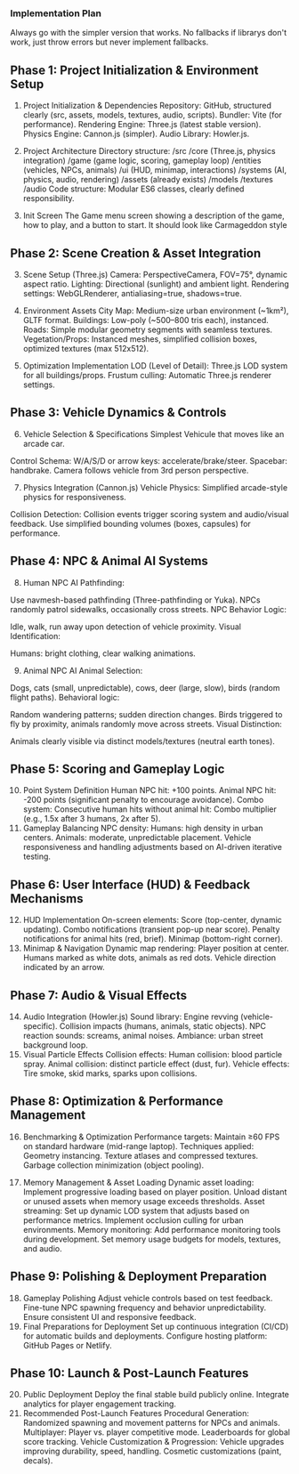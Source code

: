 ### Implementation Plan
Always go with the simpler version that works. No fallbacks if librarys don't work, just throw errors but never implement fallbacks.

## Phase 1: Project Initialization & Environment Setup
1. Project Initialization & Dependencies
Repository: GitHub, structured clearly (src, assets, models, textures, audio, scripts).
Bundler: Vite (for performance).
Rendering Engine: Three.js (latest stable version).
Physics Engine: Cannon.js (simpler).
Audio Library: Howler.js.

2. Project Architecture
Directory structure:
/src
  /core (Three.js, physics integration)
  /game (game logic, scoring, gameplay loop)
  /entities (vehicles, NPCs, animals)
  /ui (HUD, minimap, interactions)
  /systems (AI, physics, audio, rendering)
/assets (already exists)
  /models
  /textures
  /audio
Code structure: Modular ES6 classes, clearly defined responsibility.

3. Init Screen
The Game menu screen showing a description of the game, how to play, and a button to start. It should look like Carmageddon style

## Phase 2: Scene Creation & Asset Integration
3. Scene Setup (Three.js)
Camera: PerspectiveCamera, FOV=75°, dynamic aspect ratio.
Lighting: Directional (sunlight) and ambient light.
Rendering settings: WebGLRenderer, antialiasing=true, shadows=true.

4. Environment Assets
City Map: Medium-size urban environment (~1km²), GLTF format.
Buildings: Low-poly (~500–800 tris each), instanced.
Roads: Simple modular geometry segments with seamless textures.
Vegetation/Props: Instanced meshes, simplified collision boxes, optimized textures (max 512x512).

5. Optimization Implementation
LOD (Level of Detail): Three.js LOD system for all buildings/props.
Frustum culling: Automatic Three.js renderer settings.

## Phase 3: Vehicle Dynamics & Controls
6. Vehicle Selection & Specifications
Simplest Vehicule that moves like an arcade car.

Control Schema:
W/A/S/D or arrow keys: accelerate/brake/steer.
Spacebar: handbrake.
Camera follows vehicle from 3rd person perspective.

7. Physics Integration (Cannon.js)
Vehicle Physics:
Simplified arcade-style physics for responsiveness.

Collision Detection:
Collision events trigger scoring system and audio/visual feedback.
Use simplified bounding volumes (boxes, capsules) for performance.

## Phase 4: NPC & Animal AI Systems
8. Human NPC AI
Pathfinding:

Use navmesh-based pathfinding (Three-pathfinding or Yuka).
NPCs randomly patrol sidewalks, occasionally cross streets.
NPC Behavior Logic:

Idle, walk, run away upon detection of vehicle proximity.
Visual Identification:

Humans: bright clothing, clear walking animations.

9. Animal NPC AI
Animal Selection:

Dogs, cats (small, unpredictable), cows, deer (large, slow), birds (random flight paths).
Behavioral logic:

Random wandering patterns; sudden direction changes.
Birds triggered to fly by proximity, animals randomly move across streets.
Visual Distinction:

Animals clearly visible via distinct models/textures (neutral earth tones).

## Phase 5: Scoring and Gameplay Logic
10. Point System Definition
Human NPC hit: +100 points.
Animal NPC hit: -200 points (significant penalty to encourage avoidance).
Combo system:
Consecutive human hits without animal hit: Combo multiplier (e.g., 1.5x after 3 humans, 2x after 5).
11. Gameplay Balancing
NPC density:
Humans: high density in urban centers.
Animals: moderate, unpredictable placement.
Vehicle responsiveness and handling adjustments based on AI-driven iterative testing.

## Phase 6: User Interface (HUD) & Feedback Mechanisms
12. HUD Implementation
On-screen elements:
Score (top-center, dynamic updating).
Combo notifications (transient pop-up near score).
Penalty notifications for animal hits (red, brief).
Minimap (bottom-right corner).
13. Minimap & Navigation
Dynamic map rendering:
Player position at center.
Humans marked as white dots, animals as red dots.
Vehicle direction indicated by an arrow.

## Phase 7: Audio & Visual Effects
14. Audio Integration (Howler.js)
Sound library:
Engine revving (vehicle-specific).
Collision impacts (humans, animals, static objects).
NPC reaction sounds: screams, animal noises.
Ambiance: urban street background loop.
15. Visual Particle Effects
Collision effects:
Human collision: blood particle spray.
Animal collision: distinct particle effect (dust, fur).
Vehicle effects:
Tire smoke, skid marks, sparks upon collisions.

## Phase 8: Optimization & Performance Management
16. Benchmarking & Optimization
Performance targets:
Maintain ≥60 FPS on standard hardware (mid-range laptop).
Techniques applied:
Geometry instancing.
Texture atlases and compressed textures.
Garbage collection minimization (object pooling).

17. Memory Management & Asset Loading
Dynamic asset loading:
Implement progressive loading based on player position.
Unload distant or unused assets when memory usage exceeds thresholds.
Asset streaming:
Set up dynamic LOD system that adjusts based on performance metrics.
Implement occlusion culling for urban environments.
Memory monitoring:
Add performance monitoring tools during development.
Set memory usage budgets for models, textures, and audio.

## Phase 9: Polishing & Deployment Preparation
18. Gameplay Polishing
Adjust vehicle controls based on test feedback.
Fine-tune NPC spawning frequency and behavior unpredictability.
Ensure consistent UI and responsive feedback.
19. Final Preparations for Deployment
Set up continuous integration (CI/CD) for automatic builds and deployments.
Configure hosting platform: GitHub Pages or Netlify.

## Phase 10: Launch & Post-Launch Features
20. Public Deployment
Deploy the final stable build publicly online.
Integrate analytics for player engagement tracking.
21. Recommended Post-Launch Features
Procedural Generation:
Randomized spawning and movement patterns for NPCs and animals.
Multiplayer:
Player vs. player competitive mode.
Leaderboards for global score tracking.
Vehicle Customization & Progression:
Vehicle upgrades improving durability, speed, handling.
Cosmetic customizations (paint, decals).
